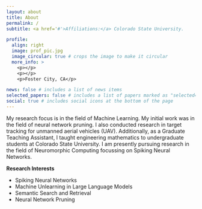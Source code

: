 ```yaml
---
layout: about
title: About
permalink: /
subtitle: <a href='#'>Affiliations:</a> Colorado State University.

profile:
  align: right
  image: prof_pic.jpg
  image_circular: true # crops the image to make it circular
  more_info: >
    <p></p>
    <p></p>
    <p>Foster City, CA</p>

news: false # includes a list of news items
selected_papers: false # includes a list of papers marked as "selected={true}"
social: true # includes social icons at the bottom of the page
---
```


My research focus is in the field of Machine Learning. My initial work was in the field of neural network pruning. I also conducted research in target tracking for unmanned aerial vehicles (UAV). Additionally, as a Graduate Teaching Assistant, I taught engineering mathematics to undergraduate students at Colorado State University. I am presently pursuing research in the field of Neuromorphic Computing focussing on Spiking Neural Networks.

**Research Interests**

- Spiking Neural Networks
- Machine Unlearning in Large Language Models
- Semantic Search and Retrieval
- Neural Network Pruning
